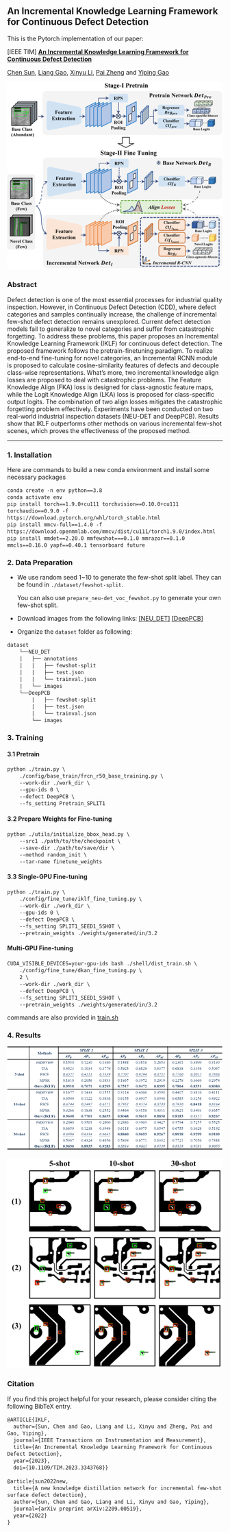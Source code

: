 ## An Incremental Knowledge Learning Framework for Continuous Defect Detection

This is the Pytorch implementation of our paper:

[IEEE TIM] [**An Incremental Knowledge Learning Framework for Continuous Defect Detection**](https://ieeexplore.ieee.org/document/10363216)

[Chen Sun](https://www.researchgate.net/profile/Chen-Sun-58), [Liang Gao](https://scholar.google.com/citations?user=NqIi8_8AAAAJ&hl=zh-CN), [Xinyu Li](https://www.researchgate.net/profile/Xinyu-Li-35?_sg=HniCSh_9wETKrPDKowJTPZaQ0aUGSyNJMi7eFJiEjz28mrDoxMPCY8NyGfYH1ds2e7b_6O65-Ng0OjZMX-dOlz45r1KcD0tL), [Pai Zheng](https://scholar.google.com.hk/citations?user=gS7pL68AAAAJ&hl=en) and [Yiping Gao](https://www.researchgate.net/profile/Yiping-Gao?_sg=aWBg1PwHU21eb8tNH77N9_9eTPrCGiPdGQKS6saBwmoGk5BzLNteS0VLyLjjUVRLtowxSXVWylwWBNe4jOZtMt72s3WdeS-z) 


![](./resources/framework.png)

### Abstract

Defect detection is one of the most essential processes for industrial quality inspection. However, in Continuous Defect Detection (CDD), where defect categories and samples continually increase, the challenge of incremental few-shot defect detection remains unexplored. Current defect detection models fail to generalize to novel categories and suffer from catastrophic forgetting. To address these problems, this paper proposes an Incremental Knowledge Learning Framework (IKLF) for continuous defect detection. The proposed framework follows the pretrain-finetuning paradigm. To realize end-to-end fine-tuning for novel categories, an Incremental RCNN module is proposed to calculate cosine-similarity features of defects and decouple class-wise representations. What’s more, two incremental knowledge align losses are proposed to deal with catastrophic problems. The Feature Knowledge Align (FKA) loss is designed for class-agnostic feature maps, while the Logit Knowledge Align (LKA) loss is proposed for class-specific output logits. The combination of two align losses mitigates the catastrophic forgetting problem effectively. Experiments have been conducted on two real-world industrial inspection datasets (NEU-DET and DeepPCB). Results show that IKLF outperforms other methods on various incremental few-shot scenes, which proves the effectiveness of the proposed method.

---

### 1. Installation
Here are commands to build a new conda environment and install some necessary packages
```
conda create -n env python==3.8
conda activate env
pip install torch==1.9.0+cu111 torchvision==0.10.0+cu111 torchaudio==0.9.0 -f https://download.pytorch.org/whl/torch_stable.html
pip install mmcv-full==1.4.0 -f https://download.openmmlab.com/mmcv/dist/cu111/torch1.9.0/index.html
pip install mmdet==2.20.0 mmfewshot===0.1.0 mmrazor==0.1.0 mmcls==0.16.0 yapf==0.40.1 tensorboard future
```

### 2. Data Preparation

* We use random seed 1~10 to generate the few-shot split label. They can be found in  `./dataset/fewshot-split`. 

    You can also use `prepare_neu-det_voc_fewshot.py` to generate your own few-shot split.

* Download images from the following links:
[[NEU_DET]](https://www.kaggle.com/datasets/kaustubhdikshit/neu-surface-defect-database) 
[[DeepPCB]](https://github.com/tangsanli5201/DeepPCB)

* Organize the `dataset` folder as following:

```
dataset
    └──NEU_DET
    |   ├── annotations
    |   |   ├── fewshot-split
    |   |   ├── test.json
    |   |   └── trainval.json
    |   └── images  
    └──DeepPCB
        |   ├── fewshot-split
        |   ├── test.json
        |   └── trainval.json
        └── images  
```
### 3. Training
#### 3.1 Pretrain
```
python ./train.py \
    ./config/base_train/frcn_r50_base_training.py \
    --work-dir ./work_dir \
    --gpu-ids 0 \
    --defect DeepPCB \
    --fs_setting Pretrain_SPLIT1
```
#### 3.2 Prepare Weights for Fine-tuning
```
python ./utils/initialize_bbox_head.py \
    --src1 ./path/to/the/checkpoint \
    --save-dir ./path/to/save/dir \
    --method random_init \
    --tar-name finetune_weights
```
#### 3.3 Single-GPU Fine-tuning
```
python ./train.py \
    ./config/fine_tune/iklf_fine_tuning.py \
    --work-dir ./work_dir \
    --gpu-ids 0 \
    --defect DeepPCB \
    --fs_setting SPLIT1_SEED1_5SHOT \
    --pretrain_weights ./weights/generated/in/3.2
```
#### Multi-GPU Fine-tuning

```
CUDA_VISIBLE_DEVICES=your-gpu-ids bash ./shell/dist_train.sh \
    ./config/fine_tune/dkan_fine_tuning.py \
    2 \
    --work-dir ./work_dir \
    --defect DeepPCB \
    --fs_setting SPLIT1_SEED1_5SHOT \
    --pretrain_weights ./weights/generated/in/3.2

```
commands are also provided in [train.sh](https://github.com/Chan-Sun/IFSDD/blob/main/shell/train.sh)
### 4. Results

![](./resources/results.png)


![](./resources/visualization.png)

### Citation
If you find this project helpful for your research, please consider citing the following BibTeX entry.
```
@ARTICLE{IKLF,
  author={Sun, Chen and Gao, Liang and Li, Xinyu and Zheng, Pai and Gao, Yiping},
  journal={IEEE Transactions on Instrumentation and Measurement}, 
  title={An Incremental Knowledge Learning Framework for Continuous Defect Detection}, 
  year={2023},
  doi={10.1109/TIM.2023.3343768}}

@article{sun2022new,
  title={A new knowledge distillation network for incremental few-shot surface defect detection},
  author={Sun, Chen and Gao, Liang and Li, Xinyu and Gao, Yiping},
  journal={arXiv preprint arXiv:2209.00519},
  year={2022}
}
```
